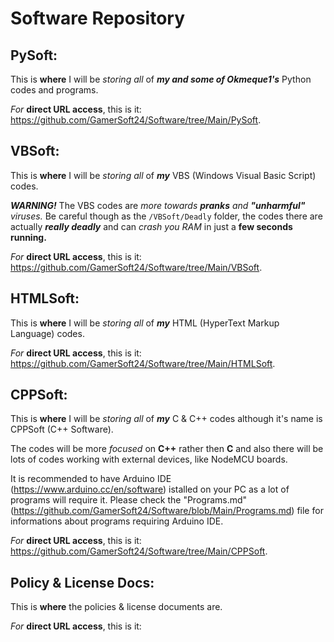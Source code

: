 # Software Repository

## PySoft:
This is **where** I will be *storing all* of ***my and some of Okmeque1's*** Python codes and programs.

*For* **direct URL access**, this is it: https://github.com/GamerSoft24/Software/tree/Main/PySoft.

## VBSoft:
This is **where** I will be *storing all* of ***my*** VBS (Windows Visual Basic Script) codes.

***WARNING!*** The VBS codes are *more towards **pranks** and **"unharmful"** viruses.* Be careful though as the `/VBSoft/Deadly` folder, the codes there are actually ***really deadly*** and can *crash you RAM* in just a **few seconds running.** 

*For* **direct URL access**, this is it: https://github.com/GamerSoft24/Software/tree/Main/VBSoft.

## HTMLSoft:

This is **where** I will be *storing all* of ***my*** HTML (HyperText Markup Language) codes.

*For* **direct URL access**, this is it: https://github.com/GamerSoft24/Software/tree/Main/HTMLSoft.

## CPPSoft:

This is **where** I will be *storing all* of ***my*** C & C++ codes although it's name is CPPSoft (C++ Software).

The codes will be more *focused* on **C++** rather then **C** and also there will be lots of codes working with external devices, like NodeMCU boards.

It is recommended to have Arduino IDE (https://www.arduino.cc/en/software) istalled on your PC as a lot of programs will require it. Please check the "Programs.md" (https://github.com/GamerSoft24/Software/blob/Main/Programs.md) file for informations about programs requiring Arduino IDE.

*For* **direct URL access**, this is it: https://github.com/GamerSoft24/Software/tree/Main/CPPSoft.

## Policy & License Docs:

This is **where** the policies & license documents are.

*For* **direct URL access**, this is it: 